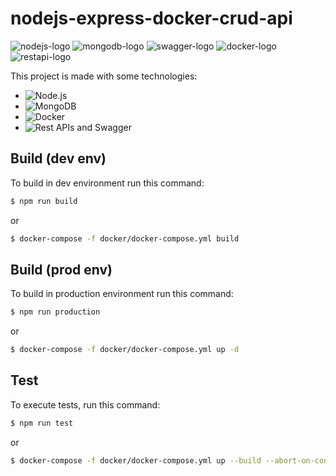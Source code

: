 # nodejs-express-docker-crud-api

![nodejs-logo](https://img.icons8.com/color/60/000000/nodejs.png)
![mongodb-logo](https://img.icons8.com/color/60/000000/mongodb.png)
![swagger-logo](https://img.icons8.com/color/60/000000/cloud-function.png)
![docker-logo](https://img.icons8.com/color/60/000000/docker.png)
![restapi-logo](https://img.icons8.com/dusk/60/000000/api-settings.png)

This project is made with some technologies: 
- ![Node.js](https://nodejs.org/en/)
- ![MongoDB](https://www.mongodb.com/cloud/atlas/lp/try2?utm_source=google&utm_campaign=gs_emea_italy_search_core_brand_atlas_desktop&utm_term=mongodb&utm_medium=cpc_paid_search&utm_ad=e&utm_ad_campaign_id=12212624533&gclid=CjwKCAjwo4mIBhBsEiwAKgzXOL9-XfdP5YxoaM2huoENTKl9UHJCcIeb8OOSmujoK8iBWOd81dovZhoCg4IQAvD_BwE)
- ![Docker](https://www.docker.com/)
- ![Rest APIs and Swagger](https://swagger.io/)

## Build (dev env)
To build in dev environment run this command:
```bash
$ npm run build
```
or
```bash
$ docker-compose -f docker/docker-compose.yml build
```

## Build (prod env)
To build in production environment run this command:
```bash
$ npm run production
```
or 
```bash
$ docker-compose -f docker/docker-compose.yml up -d
```

## Test
To execute tests, run this command:
```bash
$ npm run test
```
or
```bash
$ docker-compose -f docker/docker-compose.yml up --build --abort-on-container-exit
```
